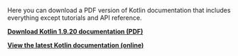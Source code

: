 [//]: # (title: Kotlin documentation as PDF)

Here you can download a PDF version of Kotlin documentation that includes everything except tutorials and API reference.

**[Download Kotlin 1.9.20 documentation (PDF)](https://kotlinlang.org/docs/kotlin-reference.pdf)**

**[View the latest Kotlin documentation (online)](home.xml)**